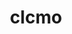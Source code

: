---
title: clcmo
github: https://github.com/clcmo
mode: dark
transition: 3s
archetype:
- Descriptive
- Github Actions
---